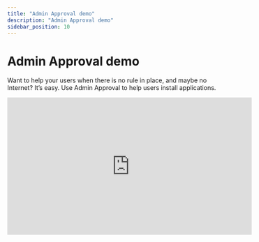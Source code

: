 ```yaml
---
title: "Admin Approval demo"
description: "Admin Approval demo"
sidebar_position: 10
---
```

# Admin Approval demo

Want to help your users when there is no rule in place, and maybe no Internet? It’s easy. Use Admin
Approval to help users install applications.

<iframe width="560" height="315" src="https://www.youtube.com/embed/5LWD96hSmm4?si=8SUXeunzRsOb4uJp" title="YouTube video player" frameborder="0" allow="accelerometer; autoplay; clipboard-write; encrypted-media; gyroscope; picture-in-picture; web-share" referrerpolicy="strict-origin-when-cross-origin" allowfullscreen></iframe>